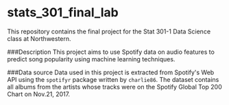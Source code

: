 # stats_301_final_lab
This repository contains the final project for the Stat 301-1 Data Science class at Northwestern.

###Description
This project aims to use Spotify data on audio features to predict song popularity using machine learning techniques. 

###Data source
Data used in this project is extracted from Spotify's Web API using the `spotifyr` package written by `charlie86`. The dataset contains all albums from the artists whose tracks were on the Spotify Global Top 200 Chart on Nov.21, 2017. 
